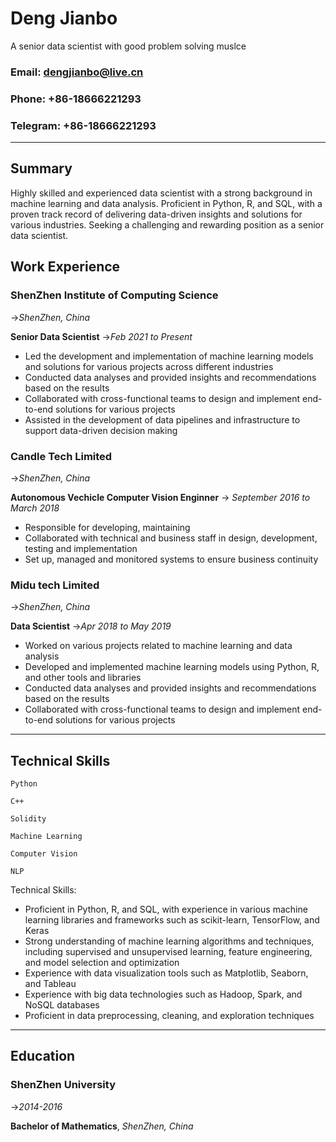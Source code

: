 # **Deng Jianbo**
A senior data scientist with good problem solving muslce 

### Email: **<dengjianbo@live.cn>** 
### Phone: **+86-18666221293** 
### Telegram: **+86-18666221293** 

----

## Summary

Highly skilled and experienced data scientist with a strong background in machine learning and data analysis. Proficient in Python, R, and SQL, with a proven track record of delivering data-driven insights and solutions for various industries. Seeking a challenging and rewarding position as a senior data scientist.

## Work Experience

### ShenZhen Institute of Computing Science
->_ShenZhen, China_


**Senior Data Scientist**
->_Feb 2021 to Present_

- Led the development and implementation of machine learning models and solutions for various projects across different industries
- Conducted data analyses and provided insights and recommendations based on the results
- Collaborated with cross-functional teams to design and implement end-to-end solutions for various projects
- Assisted in the development of data pipelines and infrastructure to support data-driven decision making


### Candle Tech Limited
->_ShenZhen, China_

**Autonomous Vechicle Computer Vision Enginner**
-> _September 2016 to March 2018_

- Responsible for developing, maintaining 
- Collaborated with technical and business staff in design, development, testing and implementation
- Set up, managed and monitored systems to ensure business continuity

### Midu tech Limited
->_ShenZhen, China_

**Data Scientist**
->_Apr 2018 to May 2019_

- Worked on various projects related to machine learning and data analysis
- Developed and implemented machine learning models using Python, R, and other tools and libraries
- Conducted data analyses and provided insights and recommendations based on the results
- Collaborated with cross-functional teams to design and implement end-to-end solutions for various projects

---

## Technical Skills

`Python ` 

`C++ ` 

`Solidity`

`Machine Learning ` 

`Computer Vision ` 

`NLP` 

Technical Skills:
- Proficient in Python, R, and SQL, with experience in various machine learning libraries and frameworks such as scikit-learn, TensorFlow, and Keras
- Strong understanding of machine learning algorithms and techniques, including supervised and unsupervised learning, feature engineering, and model selection and optimization
- Experience with data visualization tools such as Matplotlib, Seaborn, and Tableau
- Experience with big data technologies such as Hadoop, Spark, and NoSQL databases
- Proficient in data preprocessing, cleaning, and exploration techniques

---

## Education

### ShenZhen University
->_2014-2016_

**Bachelor of Mathematics**,  _ShenZhen, China_





